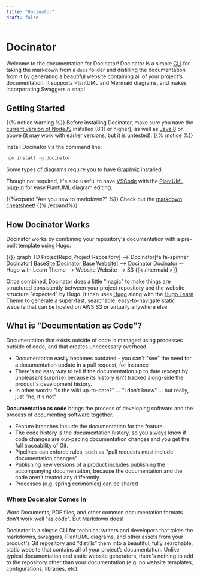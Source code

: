 ```yaml
---
title: "Docinator"
draft: false
---
```


# Docinator

Welcome to the documentation for Docinator! Docinator is a simple [CLI](cli) for taking the markdown from a `docs` folider and distilling the documentation from it by generating a beautiful website containing all of your project's documentation. It supports PlantUML and Mermaid diagrams, and makes incorporating Swaggers a snap!

## Getting Started

{{% notice warning %}}
Before installing Docinator, make sure you nave the [current version of NodeJS](https://nodejs.org/en/) installed (8.11 or higher), as well as [Java 8](http://www.oracle.com/technetwork/java/javase/downloads/jre8-downloads-2133155.html) or above (it may work with earlier versions, but it is untested).
{{% /notice %}}

Install Docinator via the command line:

```bash
npm install -g docinator
```

Some types of diagrams require you to have [Graphviz](http://www.graphviz.org/download/) installed.

Though not required, it's also useful to have [VSCode](https://code.visualstudio.com/Download) with the [PlantUML plug-in](https://marketplace.visualstudio.com/items?itemName=jebbs.plantuml) for easy PlantUML diagram editing.

{{%expand "Are you new to markdown?" %}}
Check out the [markdown cheatsheet](https://github.com/adam-p/markdown-here/wiki/Markdown-Cheatsheet)!
{{% /expand%}}

## How Docinator Works

Docinator works by combining your repository's documentation with a pre-built template using Hugo:

{{<mermaid>}}
graph TD
ProjectRepo[Project Repository] --> Docinator[fa:fa-spinner Docinator]
BaseSite[Docinator Base Website] --> Docinator
Docinator -- Hugo with Learn Theme --> Website
Website --> S3
{{< /mermaid >}}

Once combined, Docinator does a little "magic" to make things are structured consistently between your project repository and the website structure "expected" by Hugo. It then uses [Hugo](https://gohugo.io/) along with the [Hugo Learn Theme](https://github.com/matcornic/hugo-theme-learn) to generate a super-fast, searchable, easy-to-navigate static website that can be hosted on AWS S3 or virtually anywhere else.

## What is "Documentation as Code"?

Documentation that exists outside of code is managed using processes outside of code, and that creates unnecessary overhead.

- Documentation easily becomes outdated - you can't "see" the need for a documentation update in a pull request, for instance
- There's no easy way to tell if the documentation up to date (except by unpleasant surprise) because its history isn't tracked along-side the product's development history.
- In other words: "Is the wiki up-to-date?" … "I don't know" … but really, just "no, it's not"

**Documentation as code** brings the process of developing software and the process of documenting software together.

- Feature branches include the documentation for the feature.
- The code history is the documentation history, so you always know if code changes are out-pacing documentation changes and you get the full traceability of Git.
- Pipelines can enforce rules, such as "pull requests must include documentation changes"
- Publishing new versions of a product includes publishing the accompanying documentation, because the documentation and the code aren't treated any differently.
- Processes (e.g. spring cerimonies) can be shared

### Where Docinator Comes In

Word Documents, PDF files, and other common documentation formats don't work well "as code". But Markdown does!

Docinator is a simple CLI for technical writers and developers that takes the markdowns, swaggers, PlantUML diagrams, and other assets from your product's Git repository and “distills” them into a beautiful, fully searchable, static website that contains all of your project’s documentation. Unlike typical documentation and static website generators, there's nothing to add to the repository other than your documentation (e.g. no website templates, configurations, libraries, etc).
